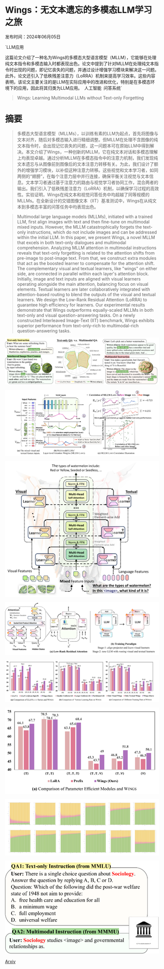 # Wings：无文本遗忘的多模态LLM学习之旅

发布时间：2024年06月05日

`LLM应用

这篇论文介绍了一种名为Wings的多模态大型语言模型（MLLM），它能够在处理纯文本指令和多模态输入时都表现出色。论文中提到了针对MLLM在处理纯文本指令时出现的问题，即记忆丧失的问题，并通过设计增强学习模块来解决这一问题。此外，论文还引入了低秩残差注意力（LoRRA）机制来提高学习效率。这些内容表明，该论文主要关注的是LLM在实际应用中的改进和优化，特别是在多模态环境下的应用，因此将其归类为LLM应用。` `人工智能` `问答系统`

> Wings: Learning Multimodal LLMs without Text-only Forgetting

# 摘要

> 多模态大型语言模型（MLLMs），以训练有素的LLM为起点，首先将图像与文本对齐，随后对多模态输入进行精细调整。但MLLM在处理不含图像的纯文本指令时，会出现记忆丧失的问题，这一问题本可在原始LLM中得到解决。本文介绍了Wings，一种创新的MLLM，它在纯文本对话和多模态理解上均表现卓越。通过分析MLLM在多模态指令中的注意力机制，我们发现纯文本遗忘与从图像前到图像后的文本注意力转移有关。为此，我们设计了额外的增强学习模块，以补偿这种注意力转移。这些视觉和文本学习者，如同两侧的“翅膀”，在每个注意力层中并行连接，确保平衡关注视觉与文本信息。文本学习者通过基于注意力的路由与视觉学习者协同工作，混合两者的输出。我们引入了低秩残差注意力（LoRRA）机制，以确保学习过程的高效性。实验证明，Wings在纯文本和视觉问答任务中均超越了同等规模的MLLMs。在全新设计的交错图像文本（IIT）基准测试中，Wings在从纯文本到多模态丰富的问答任务中均表现出色。

> Multimodal large language models (MLLMs), initiated with a trained LLM, first align images with text and then fine-tune on multimodal mixed inputs. However, the MLLM catastrophically forgets the text-only instructions, which do not include images and can be addressed within the initial LLM. In this paper, we present Wings, a novel MLLM that excels in both text-only dialogues and multimodal comprehension. Analyzing MLLM attention in multimodal instructions reveals that text-only forgetting is related to the attention shifts from pre-image to post-image text. From that, we construct extra modules that act as the boosted learner to compensate for the attention shift. The complementary visual and textual learners, like "wings" on either side, are connected in parallel within each layer's attention block. Initially, image and text inputs are aligned with visual learners operating alongside the main attention, balancing focus on visual elements. Textual learners are later collaboratively integrated with attention-based routing to blend the outputs of the visual and textual learners. We design the Low-Rank Residual Attention (LoRRA) to guarantee high efficiency for learners. Our experimental results demonstrate that Wings outperforms equally-scaled MLLMs in both text-only and visual question-answering tasks. On a newly constructed Interleaved Image-Text (IIT) benchmark, Wings exhibits superior performance from text-only-rich to multimodal-rich question-answering tasks.

![Wings：无文本遗忘的多模态LLM学习之旅](../../../paper_images/2406.03496/x1.png)

![Wings：无文本遗忘的多模态LLM学习之旅](../../../paper_images/2406.03496/x2.png)

![Wings：无文本遗忘的多模态LLM学习之旅](../../../paper_images/2406.03496/x3.png)

![Wings：无文本遗忘的多模态LLM学习之旅](../../../paper_images/2406.03496/x4.png)

![Wings：无文本遗忘的多模态LLM学习之旅](../../../paper_images/2406.03496/x5.png)

![Wings：无文本遗忘的多模态LLM学习之旅](../../../paper_images/2406.03496/x6.png)

![Wings：无文本遗忘的多模态LLM学习之旅](../../../paper_images/2406.03496/x7.png)

![Wings：无文本遗忘的多模态LLM学习之旅](../../../paper_images/2406.03496/x8.png)

[Arxiv](https://arxiv.org/abs/2406.03496)